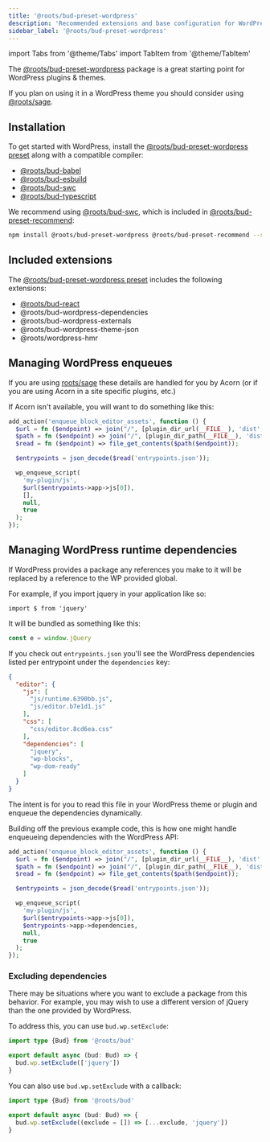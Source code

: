 ```yaml
---
title: '@roots/bud-preset-wordpress'
description: 'Recommended extensions and base configuration for WordPress projects'
sidebar_label: '@roots/bud-preset-wordpress'
---
```


import Tabs from '@theme/Tabs'
import TabItem from '@theme/TabItem'

The [@roots/bud-preset-wordpress](/extensions/bud-preset-wordpress) package is a great starting point for WordPress plugins & themes.

If you plan on using it in a WordPress theme you should consider using [@roots/sage](https://github.com/roots/sage).

## Installation

To get started with WordPress, install the [@roots/bud-preset-wordpress preset](/extensions/bud-preset-wordpress) along with a compatible compiler:

- [@roots/bud-babel](/extensions/bud-babel)
- [@roots/bud-esbuild](/extensions/bud-esbuild)
- [@roots/bud-swc](/extensions/bud-swc)
- [@roots/bud-typescript](/extensions/bud-typescript)

We recommend using [@roots/bud-swc](/extensions/bud-swc), which is included in [@roots/bud-preset-recommend](/extensions/bud-preset-recommend):

```bash npm2yarn
npm install @roots/bud-preset-wordpress @roots/bud-preset-recommend --save-dev
```

## Included extensions

The [@roots/bud-preset-wordpress preset](/extensions/bud-preset-wordpress) includes the following extensions:

- [@roots/bud-react](/extensions/bud-react)
- @roots/bud-wordpress-dependencies
- @roots/bud-wordpress-externals
- @roots/bud-wordpress-theme-json
- @roots/wordpress-hmr

## Managing WordPress enqueues

If you are using [roots/sage](https://roots.io/sage) these details are handled for you by Acorn (or if you are using Acorn in a site specific plugins, etc.)

If Acorn isn't available, you will want to do something like this:

```php
add_action('enqueue_block_editor_assets', function () {
  $url = fn ($endpoint) => join("/", [plugin_dir_url(__FILE__), 'dist', $endpoint]);
  $path = fn ($endpoint) => join("/", [plugin_dir_path(__FILE__), 'dist', $endpoint]);
  $read = fn ($endpoint) => file_get_contents($path($endpoint));

  $entrypoints = json_decode($read('entrypoints.json'));

  wp_enqueue_script(
    'my-plugin/js',
    $url($entrypoints->app->js[0]),
    [],
    null,
    true
  );
});
```

## Managing WordPress runtime dependencies

If WordPress provides a package any references you make to it will be replaced by a reference to the WP provided global.

For example, if you import jquery in your application like so:

```
import $ from 'jquery'
```

It will be bundled as something like this:

```js
const e = window.jQuery
```

If you check out `entrypoints.json` you'll see the WordPress dependencies listed per entrypoint under the `dependencies` key:

```json
{
  "editor": {
    "js": [
      "js/runtime.6390bb.js",
      "js/editor.b7e1d1.js"
    ],
    "css": [
      "css/editor.8cd6ea.css"
    ],
    "dependencies": [
      "jquery",
      "wp-blocks",
      "wp-dom-ready"
    ]
  }
}
```

The intent is for you to read this file in your WordPress theme or plugin and enqueue the dependencies dynamically.

Building off the previous example code, this is how one might handle enqueueing dependencies with the WordPress API:

```php
add_action('enqueue_block_editor_assets', function () {
  $url = fn ($endpoint) => join("/", [plugin_dir_url(__FILE__), 'dist', $endpoint]);
  $path = fn ($endpoint) => join("/", [plugin_dir_path(__FILE__), 'dist', $endpoint]);
  $read = fn ($endpoint) => file_get_contents($path($endpoint));

  $entrypoints = json_decode($read('entrypoints.json'));

  wp_enqueue_script(
    'my-plugin/js',
    $url($entrypoints->app->js[0]),
    $entrypoints->app->dependencies,
    null,
    true
  );
});
```

### Excluding dependencies

There may be situations where you want to exclude a package from this behavior. For example, you may wish to use a different version of jQuery than the one provided by WordPress.

To address this, you can use `bud.wp.setExclude`:

```ts title=bud.config.ts
import type {Bud} from '@roots/bud'

export default async (bud: Bud) => {
  bud.wp.setExclude(['jquery'])
}
```

You can also use `bud.wp.setExclude` with a callback:

```ts title=bud.config.ts
import type {Bud} from '@roots/bud'

export default async (bud: Bud) => {
  bud.wp.setExclude((exclude = []) => [...exclude, 'jquery'])
}
```
